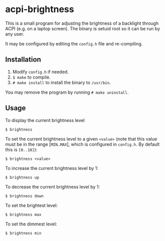 acpi-brightness
===============

This is a small program for adjusting the brightness of a backlight through
ACPI (e.g. on a laptop screen). The binary is setuid root so it can be run by
any user.

It may be configured by editing the `config.h` file and re-compiling.

Installation
------------

1. Modify `config.h` if needed.
2. `$ make` to compile.
3. `# make install` to install the binary to `/usr/bin`.

You may remove the program by running `# make uninstall`.

Usage
-----

To display the current brightness level

    $ brightness

To set the current brightness level to a given `<value>` (note that this value must be in
the range [`MIN`..`MAX`], which is configured in `config.h`. By default this is
`[0..10]`):

    $ brightness <value>

To increase the current brightness level by 1:

    $ brightness up

To decrease the current brightness level by 1:

    $ brightness down

To set the brightest level:

    $ brightness max

To set the dimmest level:

    $ brightness min
